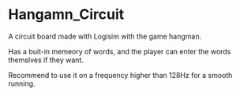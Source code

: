 # Hangamn_Circuit
A circuit board made with Logisim with the game hangman.

Has a buit-in memeory of words, and the player can enter the words themslves if they want.

Recommend to use it on a frequency higher than 128Hz for a smooth running.
